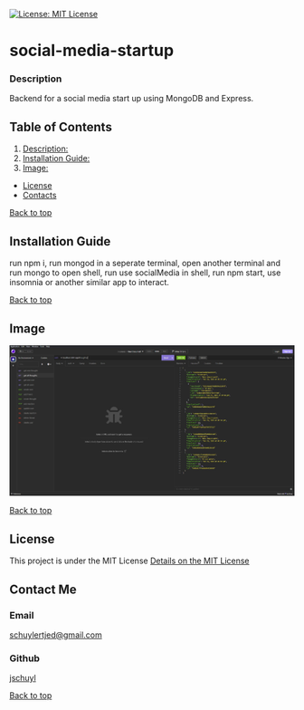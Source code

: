 [![License: MIT License](https://img.shields.io/badge/License-MIT%20License-blue.svg)](https://opensource.org/licenses/MIT)
 # social-media-startup

### Description

Backend for a social media start up using MongoDB and Express.

## Table of Contents
1. [Description: ](#description)
2. [Installation Guide: ](#installation-guide)
3. [Image: ](#image)
- [License](#license)
- [Contacts ](#contact-me)



[Back to top](#social-media-startup)
## Installation Guide

run npm i, run mongod in a seperate terminal, open another terminal and run mongo to open shell, run use socialMedia in shell, run npm start, use insomnia or another similar app to interact.

[Back to top](#social-media-startup)
## Image
![see it in insomnia](assets/social.jpg)


[Back to top](#social-media-startup)

## License
  This project is under the MIT License
[Details on the MIT License](https://choosealicense.com/licenses/mit/)

## Contact Me
### Email
[schuylertjed@gmail.com](mailto:schuylertjed@gmail.com)
### Github
[jschuyl](https://github.com/jschuyl)

[Back to top](#social-media-startup)

